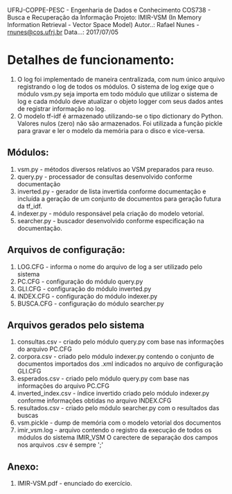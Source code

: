 UFRJ-COPPE-PESC - Engenharia de Dados e Conhecimento
COS738 - Busca e Recuperação da Informação
Projeto: IMIR-VSM (In Memory Information Retrieval - Vector Space Model)
Autor..: Rafael Nunes - rnunes@cos.ufrj.br
Data...: 2017/07/05

Detalhes de funcionamento:
==========================
1. O log foi implementado de maneira centralizada, com num único arquivo
   registrando o log de todos os módulos. O sistema de log exige que o
   módulo vsm.py seja importa em todo módulo que utilizar o sistema de log e
   cada módulo deve atualizar o objeto logger com seus dados antes de
   registrar informação no log.
2. O modelo tf-idf é armazenado utilizando-se o tipo dictionary do Python.
   Valores nulos (zero) não são armazenados.
   Foi utilizada a função pickle para gravar e ler o modelo da memória para o
   disco e vice-versa.
   
Módulos:
--------
1. vsm.py      - métodos diversos relativos ao VSM preparados para reuso.
2. query.py    - processador de consultas desenvolvido conforme documentação
3. inverted.py - gerador de lista invertida conforme documentação e incluída
                 a geração de um conjunto de documentos para geração futura
                 da tf_idf.
4. indexer.py  - módulo responsável pela criação do modelo vetorial.
5. searcher.py - buscador desenvolvido conforme especificação na documentação.

Arquivos de configuração:
-------------------------
1. LOG.CFG   - informa o nome do arquivo de log a ser utilizado pelo sistema
2. PC.CFG    - configuração do módulo query.py
3. GLI.CFG   - configuração do módulo inverted.py
4. INDEX.CFG - configuração do módulo indexer.py
5. BUSCA.CFG - configuração do módulo searcher.py

Arquivos gerados pelo sistema
-----------------------------
1. consultas.csv      - criado pelo módulo query.py com base nas informações do 
                        arquivo PC.CFG
2. corpora.csv        - criado pelo módulo indexer.py contendo o conjunto de
                        documentos importados dos .xml indicados no arquivo de
                        configuração GLI.CFG
3. esperados.csv      - criado pelo módulo query.py com base nas informações do
                        arquivo PC.CFG
4. inverted_index.csv - índice invertido criado pelo módulo indexer.py
                        conforme informações obtidas no arquivo INDEX.CFG
5. resultados.csv     - criado pelo módulo searcher.py com o resultados das buscas
6. vsm.pickle         - dump de memória com o modelo vetorial dos documentos
7. imir_vsm.log       - arquivo contendo o registro da execução de todos os
                        módulos do sistema IMIR_VSM
O carectere de separação dos campos nos arquivos .csv é sempre ';'

Anexo:
------
1. IMIR-VSM.pdf - enunciado do exercício.
